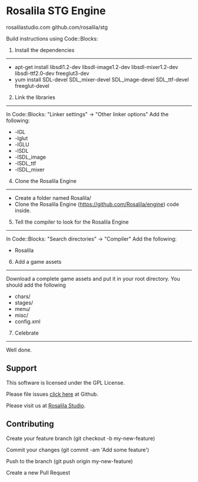 Rosalila STG Engine
===================
rosalilastudio.com
github.com/rosalila/stg


Build instructions using Code::Blocks:

1. Install the dependencies
---------------------------
* apt-get install libsdl1.2-dev libsdl-image1.2-dev libsdl-mixer1.2-dev libsdl-ttf2.0-dev freeglut3-dev
* yum install SDL-devel SDL_mixer-devel SDL_image-devel SDL_ttf-devel freeglut-devel 

2. Link the libraries
---------------------
In Code::Blocks: "Linker settings" -> "Other linker options"
Add the following:
*   -lGL
*   -lglut
*   -lGLU
*   -lSDL
*   -lSDL_image
*   -lSDL_ttf
*   -lSDL_mixer

4. Clone the Rosalila Engine
----------------------------
*   Create a folder named Rosalila/
*   Clone the Rosalila Engine (https://github.com/Rosalila/engine) code inside.
 
5. Tell the compiler to look for the Rosalila Engine
----------------------------------------------------
In Code::Blocks: "Search directories" -> "Compiler"
Add the following:
*   Rosalila

6. Add a game assets
--------------------
Download a complete game assets and put it in your root directory.
You should add the following
*   chars/
*   stages/
*   menu/
*   misc/
*   config.xml

7. Celebrate
------------
Well done.

Support
--------------------
This software is licensed under the GPL License.

Please file issues [click here] at Github. 

Please visit us at [Rosalila Studio].

[Rosalila Studio]:http://www.rosalilastudio.com/
[click here]:https://github.com/Rosalila/STG/issues

Contributing
--------------------

Create your feature branch (git checkout -b my-new-feature)

Commit your changes (git commit -am 'Add some feature')

Push to the branch (git push origin my-new-feature)

Create a new Pull Request
